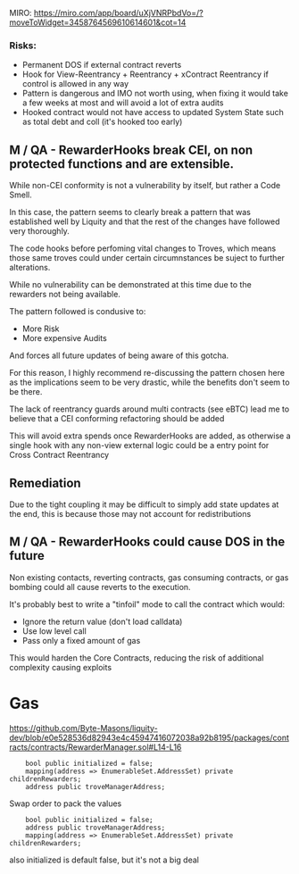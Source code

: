 MIRO:
https://miro.com/app/board/uXjVNRPbdVo=/?moveToWidget=3458764569610614601&cot=14


### Risks:
- Permanent DOS if external contract reverts
- Hook for View-Reentrancy + Reentrancy + xContract Reentrancy if control is allowed in any way
- Pattern is dangerous and IMO not worth using, when fixing it would take a few weeks at most and will avoid a lot of extra audits
- Hooked contract would not have access to updated System State such as total debt and coll (it's hooked too early)

## M / QA - RewarderHooks break CEI, on non protected functions and are extensible.

While non-CEI conformity is not a vulnerability by itself, but rather a Code Smell.

In this case, the pattern seems to clearly break a pattern that was established well by Liquity and that the rest of the changes have followed very thoroughly.

The code hooks before perfoming vital changes to Troves, which means those same troves could under certain circumnstances be suject to further alterations.

While no vulnerability can be demonstrated at this time due to the rewarders not being available.

The pattern followed is condusive to:
- More Risk
- More expensive Audits

And forces all future updates of being aware of this gotcha.

For this reason, I highly recommend re-discussing the pattern chosen here as the implications seem to be very drastic, while the benefits don't seem to be there.

The lack of reentrancy guards around multi contracts (see eBTC) lead me to believe that a CEI conforming refactoring should be added

This will avoid extra spends once RewarderHooks are added, as otherwise a single hook with any non-view external logic could be a entry point for Cross Contract Reentrancy

## Remediation

Due to the tight coupling it may be difficult to simply add state updates at the end, this is because those may not account for redistributions

## M / QA - RewarderHooks could cause DOS in the future

Non existing contacts, reverting contracts, gas consuming contracts, or gas bombing could all cause reverts to the execution.

It's probably best to write a "tinfoil" mode to call the contract which would:

- Ignore the return value (don't load calldata)
- Use low level call
- Pass only a fixed amount of gas

This would harden the Core Contracts, reducing the risk of additional complexity causing exploits



# Gas

https://github.com/Byte-Masons/liquity-dev/blob/e0e528536d82943e4c45947416072038a92b8195/packages/contracts/contracts/RewarderManager.sol#L14-L16

```solidity
    bool public initialized = false;
    mapping(address => EnumerableSet.AddressSet) private childrenRewarders;
    address public troveManagerAddress;
```

Swap order to pack the values

```solidity
    bool public initialized = false;
    address public troveManagerAddress;
    mapping(address => EnumerableSet.AddressSet) private childrenRewarders;
```


also initialized is default false, but it's not a big deal